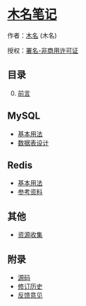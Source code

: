 # [木名笔记]()

作者：[木名](https://github.com/mumingv) (木名)

授权：<a rel="license" href="http://creativecommons.org/licenses/by-nc/4.0/">署名-非商用许可证</a>

## 目录
0. [前言](#README)


## MySQL
- [基本用法](#docs/mysql_basic_usage)
- [数据表设计](#docs/mysql_table_design)


## Redis
- [基本用法](#docs/redis_basic_usage)
- [参考资料](#docs/redis_reference)


## 其他
- [资源收集](#docs/other_resource)


## 附录 
- [源码](https://github.com/mumingv/gitreposity)
- [修订历史](https://github.com/mumingv/gitreposity/commits/master)
- [反馈意见](https://github.com/mumingv/gitreposity/issues)

